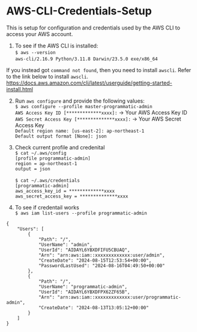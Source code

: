 # AWS-CLI-Credentials-Setup  
This is setup for configuration and credentials used by the AWS CLI to access your AWS account.  

1. To see if the AWS CLI is installed:<br>
`$ aws --version`<br>
`aws-cli/2.16.9 Python/3.11.8 Darwin/23.5.0 exe/x86_64`

If you instead got `command not found`, then you need to install `awscli`. Refer to the link below to install `awscli`.<br>
<https://docs.aws.amazon.com/cli/latest/userguide/getting-started-install.html>

2. Run `aws configure` and provide the following values:<br>
`$ aws configure --profile master-programmatic-admin`<br>
`AWS Access Key ID [*************xxxx]:` -> Your AWS Access Key ID<br>
`AWS Secret Access Key [**************xxxx]:` -> Your AWS Secret Access Key<br>
`Default region name: [us-east-2]: ap-northeast-1`<br>
`Default output format [None]: json`

3. Check current profile and credenital<br>
`$ cat ~/.aws/config`<br>
`[profile programmatic-admin]`<br>
`region = ap-northeast-1`<br>
`output = json`<br>  
`$ cat ~/.aws/credentials` <br>
`[programmatic-admin]`<br>
`aws_access_key_id = *************xxxx`<br>
`aws_secret_access_key = **************xxxx`<br>

4. To see if credentail works  
`$ aws iam list-users --profile programmatic-admin`
```
{
    "Users": [
        {
            "Path": "/",
            "UserName": "admin",
            "UserId": "AIDAYL6YBXDFIFU5CBUAQ",
            "Arn": "arn:aws:iam::xxxxxxxxxxxxx:user/admin",
            "CreateDate": "2024-08-15T12:53:54+00:00",
            "PasswordLastUsed": "2024-08-16T04:49:50+00:00"
        },
        {
            "Path": "/",
            "UserName": "programmatic-admin",
            "UserId": "AIDAYL6YBXDFPX62ZF65B",
            "Arn": "arn:aws:iam::xxxxxxxxxxxxx:user/programmatic-admin",
            "CreateDate": "2024-08-13T13:05:12+00:00"
        }
    ]
}
